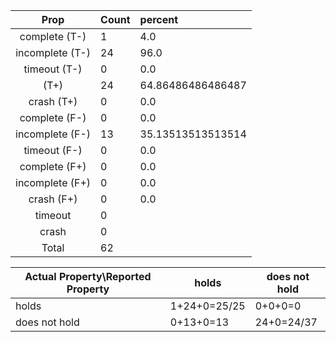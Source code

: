 
| Prop | Count | percent |
|:----:|:------|:--|
|complete   (T-)|1| 4.0 |
|incomplete (T-)|24|96.0 |
|timeout    (T-)|0|0.0 |
|           (T+)|24|64.86486486486487 |
|crash      (T+)|0|0.0 |
|complete   (F-)|0|0.0 |
|incomplete (F-)|13|35.13513513513514 |
|timeout    (F-)|0|0.0 |
|complete   (F+)|0|0.0 |
|incomplete (F+)|0|0.0 |
|crash      (F+)|0|0.0 |
|timeout        |0| |
|crash          |0| |
|Total          |62| |

| Actual Property\Reported Property | holds | does not hold |
|------------------------------------|-------|---------------|
| holds | 1+24+0=25/25 | 0+0+0=0 |
| does not hold | 0+13+0=13 | 24+0=24/37 |


